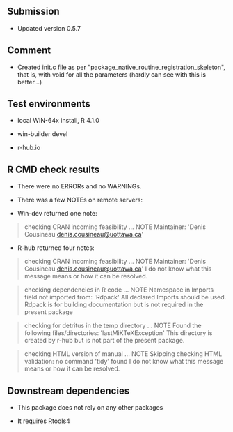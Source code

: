 ## Submission

* Updated version 0.5.7

## Comment

* Created init.c file as per "package_native_routine_registration_skeleton", 
  that is, with void for all the parameters (hardly can see with this is better...)

## Test environments

* local WIN-64x install, R 4.1.0

* win-builder devel 

* r-hub.io


## R CMD check results

* There were no ERRORs and no WARNINGs.

* There was a few NOTEs on remote servers: 

* Win-dev returned one note:

> checking CRAN incoming feasibility ... NOTE
Maintainer: 'Denis Cousineau <denis.cousineau@uottawa.ca>'

* R-hub returned four notes:

> checking CRAN incoming feasibility ... NOTE
Maintainer: 'Denis Cousineau <denis.cousineau@uottawa.ca>'
I do not know what this message means or how it can be resolved.

> checking dependencies in R code ... NOTE
  Namespace in Imports field not imported from: 'Rdpack'
    All declared Imports should be used.
Rdpack is for building documentation but is not required in the present package

> checking for detritus in the temp directory ... NOTE
  Found the following files/directories:
    'lastMiKTeXException'
This directory is created by r-hub but is not part of the present package.

> checking HTML version of manual ... NOTE
Skipping checking HTML validation: no command 'tidy' found
I do not know what this message means or how it can be resolved.



## Downstream dependencies

* This package does not rely on any other packages

* It requires Rtools4

